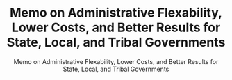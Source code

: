 ---
layout: resources-landing
title: "Memo on Administrative Flexability, Lower Costs, and Better Results for State, Local, and Tribal Governments"
subtitle: "Memo on Administrative Flexability, Lower Costs, and Better Results for State, Local, and Tribal Governments" 
external_link: https://www.govinfo.gov/content/pkg/DCPD-201100123/pdf/DCPD-201100123.pdf
filters: federal-financial-assistance uniform-guidance-2-cfr-200 memorandum 2011 
fiscal_year: 2011
---